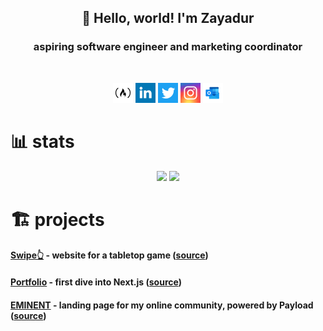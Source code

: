 <h2 align="center">
  👋 Hello, world! I'm <strong>Zayadur</strong>
</h2>
<h3 align="center">
  aspiring software engineer and marketing coordinator
</h3>
<br>
<p align="center">
  <a href="https://www.freecodecamp.org/zayadur"><img height="32" width="32" src="https://raw.githubusercontent.com/edent/SuperTinyIcons/master/images/svg/freecodecamp.svg" /></a>
  <a href="https://www.linkedin.com/in/zayadur/"><img height="32" width="32" src="https://raw.githubusercontent.com/edent/SuperTinyIcons/master/images/svg/linkedin.svg" /></a>
  <a href="https://twitter.com/zayadur"><img height="32" width="32" src="https://raw.githubusercontent.com/edent/SuperTinyIcons/master/images/svg/twitter.svg" /></a>
  <a href="https://www.instagram.com/zayadur/"><img height="32" width="32" src="https://raw.githubusercontent.com/edent/SuperTinyIcons/master/images/svg/instagram.svg" /></a>
  <a href="mailto:zayadur@outlook.com"><img height="32" width="32" src="https://raw.githubusercontent.com/edent/SuperTinyIcons/master/images/svg/outlook.svg" /></a>
</p>

# 📊 stats

<p align="center">
  <img src="https://github-readme-stats.vercel.app/api?username=zayadur&theme=dark&include_all_commits=true&hide_rank=true&show_icons=true&hide_title=true&hide=stars">
  <img src="https://github-readme-stats.vercel.app/api/top-langs?username=zayadur&show_icons=true&theme=dark&locale=en&layout=compact&langs_count=6&card_width=258&hide_title=true&exclude_repo=edu.syr">
</p>

# 🏗️ projects

<h4><a href="https://swipecardgame.com">Swipe👆</a> - website for a tabletop game (<a href="https://github.com/zayadur/com.swipecardgame">source</a>)</h4>
<h4><a href="https://zayadur.com">Portfolio</a> - first dive into Next.js (<a href="https://github.com/zayadur/portfolio">source</a>)</h4>
<h4><a href="https://emnt.co">EMINENT</a> - landing page for my online community, powered by Payload (<a href="https://github.com/emntco/webapp">source</a>)</h4>
